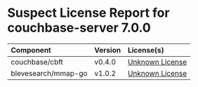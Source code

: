 
Suspect License Report for couchbase-server 7.0.0
=================================================

|Component|Version|License(s)|
| :--- | :--- | :--- |
|couchbase/cbft|v0.4.0|[Unknown License](../../license-data/00000000-0010-0000-0000-000000000000.txt)|
|blevesearch/mmap-go|v1.0.2|[Unknown License](../../license-data/00000000-0010-0000-0000-000000000000.txt)|
